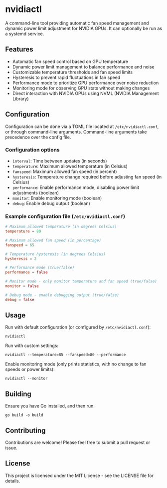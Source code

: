 # nvidiactl

A command-line tool providing automatic fan speed management and dynamic power limit adjustment for NVIDIA GPUs. It can optionally be run as a systemd service.

## Features

- Automatic fan speed control based on GPU temperature
- Dynamic power limit management to balance performance and noise
- Customizable temperature thresholds and fan speed limits
- Hysteresis to prevent rapid fluctuations in fan speed
- Performance mode to prioritize GPU performance over noise reduction
- Monitoring mode for observing GPU stats without making changes
- Direct interaction with NVIDIA GPUs using NVML (NVIDIA Management Library)

## Configuration

Configuration can be done via a TOML file located at `/etc/nvidiactl.conf`, or through command-line arguments. Command-line arguments take precedence over the config file.

### Configuration options

- `interval`: Time between updates (in seconds)
- `temperature`: Maximum allowed temperature (in Celsius)
- `fanspeed`: Maximum allowed fan speed (in percent)
- `hysteresis`: Temperature change required before adjusting fan speed (in Celsius)
- `performance`: Enable performance mode, disabling power limit adjustments (boolean)
- `monitor`: Enable monitoring mode (boolean)
- `debug`: Enable debug output (boolean)

### Example configuration file (`/etc/nvidiactl.conf`)

```toml
# Maximum allowed temperature (in degrees Celsius)
temperature = 80

# Maximum allowed fan speed (in percentage)
fanspeed = 65

# Temperature hysteresis (in degrees Celsius)
hysteresis = 2

# Performance mode (true/false)
performance = false

# Monitor mode - only monitor temperature and fan speed (true/false)
monitor = false

# Debug mode - enable debugging output (true/false)
debug = false

```

## Usage

Run with default configuration (or configured by `/etc/nvidiactl.conf`):

```
nvidiactl
```

Run with custom settings:

```
nvidiactl --temperature=85 --fanspeed=80 --performance
```

Enable monitoring mode (only prints statistics, with no change to fan speeds or power limits):

```
nvidiactl --monitor
```

## Building

Ensure you have Go installed, and then run:

```
go build -o build
```

## Contributing

Contributions are welcome! Please feel free to submit a pull request or issue.

## License

This project is licensed under the MIT License - see the LICENSE file for details.
